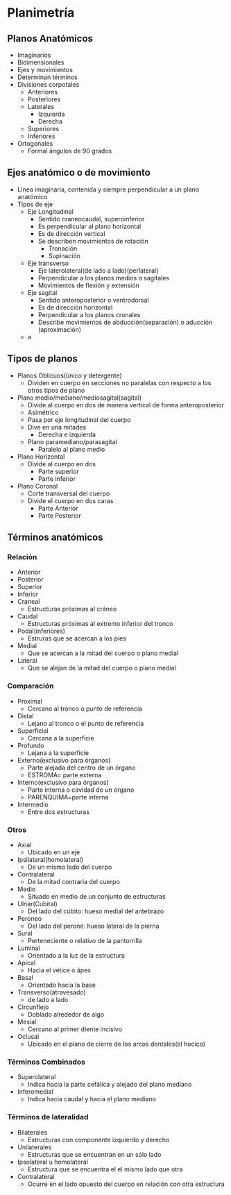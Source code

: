 # Planimetría
## Planos Anatómicos
- Imaginarios
- Bidimensionales
- Ejes y movimientos
- Determinan términos
- Divisiones corpotales
	- Anteriores
	- Posteriores
	- Laterales
		- Izquierda
		- Derecha
	- Superiores
	- Inferiores
- Ortogonales
	- Formal ángulos de 90 grados
## Ejes anatómico o de movimiento
- Línea imaginaria, contenida y siempre perpendicular a un plano anatómico
- Tipos de eje
	- Eje Longitudinal 
		- Sentido craneocaudal, superoinferior
		- Es perpendicular al plano horizontal
		- Es de dirección vertical
		- Se describen movimientos de rotación
			- Tronación
			- Supinación
	- Eje transverso
		- Eje laterolateral(de lado a lado)(perlateral)
		- Perpendicular a los planos medios o sagitales
		- Movimientos de flexión y extensión
	- Eje sagital
		- Sentido anteroposterior o ventrodorsal
		- Es de dirección horizontal
		- Perpendicular a los planos cronales
		- Describe movimientos de abducción(separación) o aducción (aproximación)
	- a
## Tipos de planos
- Planos Oblicuos(único y detergente)
	- Dividen en cuerpo en secciones no paralelas con respecto a los otros tipos de plano
- Plano medio/mediano/mediosagital(sagital)
	- Divide al cuerpo en dos de manera vertical de forma anteroposterior
	- Asimétrico
	- Pasa por eje longitudinal del cuerpo
	- Dive en una mitades
		- Derecha e izquierda
	- Plano paramediano/parasagital
		- Paralelo al plano medio 
- Plano Horizontal
	- Divide al cuerpo en dos
		- Parte superior
		- Parte inferior
- Plano Coronal
	- Corte transversal del cuerpo
	- Divide el cuerpo en dos caras
		- Parte Anterior
		- Parte Posterior 
## Términos anatómicos
### Relación
- Anterior
- Posterior
- Superior
- Inferior
- Craneal
	- Estructuras próximas al cráneo
- Caudal
	- Estructuras próximas al extremo inferior del tronco
- Podal(inferiores)
	- Estruras que se acercan a los pies
- Medial
	- Que se acercan a la mitad del cuerpo o plano medial
- Lateral
	- Que se alejan de la mitad del cuerpo o plano medial
### Comparación
- Proximal
	- Cercano al tronco o punto de referencia
- Distal
	- Lejano al tronco o el punto de referencia
- Superficial
	- Cercana a la superficie
- Profundo
	- Lejana a la superficie
- Externo(exclusivo para órganos)
	- Parte alejada del centro de un órgano
	- ESTROMA= parte externa
- Interno(exclusivo para órganos)
	- Parte interna o cavidad de un órgano 
	- PARENQUIMA=parte interna
- Intermedio
	- Entre dos estructuras
### Otros
- Axial
	- Ubicado en un eje
- Ipsilateral(homolateral)
	- De un mismo lado del cuerpo
- Contralateral
	- De la mitad contraria del cuerpo
- Medio
	- Situado en medio de un conjunto de estructuras
- Ulnar(Cubital)
	- Del lado del cúbito: hueso medial del antebrazo
- Peroneo
	- Del lado del peroné: hueso lateral de la pierna
- Sural
	- Perteneciente o relativo de la pantorrilla
- Luminal
	- Orientado a la luz de la estructura
- Apical
	- Hacia el vétice o ápex
- Basal
	- Orientado hacia la base
- Transverso(atravesado)
	- de lado a lado
- Circunflejo
	- Doblado alrededor de algo
- Mesial
	- Cercano al primer diente incisivo
- Oclusal
	- Ubicado en el plano de cierre de los arcos dentales(el hocico)
### Términos Combinados
- Superolateral
	- Indica hacia la parte cefálica y alejado del plano mediano
- Inferomedial
	- Indica hacia caudal y hacia el plano mediano
### Términos de lateralidad
- Bilaterales
	- Estructuras con componente izquierdo y derecho
- Unilaterales
	- Estructuras que se encuentran en un sólo lado
- Ipsolateral u homolateral
	- Estructura que se encuentra el el mismo lado que otra
- Contralateral
	- Ocurre en el lado opuesto del cuerpo en relación con otra estructura